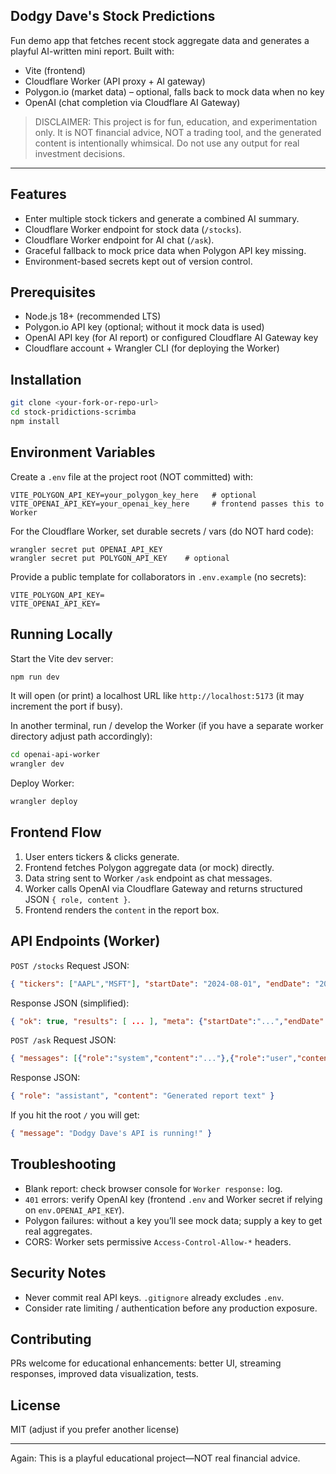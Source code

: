 ## Dodgy Dave's Stock Predictions

Fun demo app that fetches recent stock aggregate data and generates a playful AI-written mini report. Built with:

- Vite (frontend)
- Cloudflare Worker (API proxy + AI gateway)
- Polygon.io (market data) – optional, falls back to mock data when no key
- OpenAI (chat completion via Cloudflare AI Gateway)

> DISCLAIMER: This project is for fun, education, and experimentation only. It is NOT financial advice, NOT a trading tool, and the generated content is intentionally whimsical. Do not use any output for real investment decisions.

---

## Features
- Enter multiple stock tickers and generate a combined AI summary.
- Cloudflare Worker endpoint for stock data (`/stocks`).
- Cloudflare Worker endpoint for AI chat (`/ask`).
- Graceful fallback to mock price data when Polygon API key missing.
- Environment-based secrets kept out of version control.

## Prerequisites
- Node.js 18+ (recommended LTS)
- Polygon.io API key (optional; without it mock data is used)
- OpenAI API key (for AI report) or configured Cloudflare AI Gateway key
- Cloudflare account + Wrangler CLI (for deploying the Worker)

## Installation
```bash
git clone <your-fork-or-repo-url>
cd stock-pridictions-scrimba
npm install
```

## Environment Variables
Create a `.env` file at the project root (NOT committed) with:
```
VITE_POLYGON_API_KEY=your_polygon_key_here   # optional
VITE_OPENAI_API_KEY=your_openai_key_here     # frontend passes this to Worker
```
For the Cloudflare Worker, set durable secrets / vars (do NOT hard code):
```
wrangler secret put OPENAI_API_KEY
wrangler secret put POLYGON_API_KEY    # optional
```

Provide a public template for collaborators in `.env.example` (no secrets):
```
VITE_POLYGON_API_KEY=
VITE_OPENAI_API_KEY=
```

## Running Locally
Start the Vite dev server:
```bash
npm run dev
```
It will open (or print) a localhost URL like `http://localhost:5173` (it may increment the port if busy).

In another terminal, run / develop the Worker (if you have a separate worker directory adjust path accordingly):
```bash
cd openai-api-worker
wrangler dev
```

Deploy Worker:
```bash
wrangler deploy
```

## Frontend Flow
1. User enters tickers & clicks generate.
2. Frontend fetches Polygon aggregate data (or mock) directly.
3. Data string sent to Worker `/ask` endpoint as chat messages.
4. Worker calls OpenAI via Cloudflare Gateway and returns structured JSON `{ role, content }`.
5. Frontend renders the `content` in the report box.

## API Endpoints (Worker)
`POST /stocks`
Request JSON:
```json
{ "tickers": ["AAPL","MSFT"], "startDate": "2024-08-01", "endDate": "2024-08-05" }
```
Response JSON (simplified):
```json
{ "ok": true, "results": [ ... ], "meta": {"startDate":"...","endDate":"..."}, "errors": [] }
```

`POST /ask`
Request JSON:
```json
{ "messages": [{"role":"system","content":"..."},{"role":"user","content":"..."}], "temperature": 0.9, "apiKey": "(optional overrides worker)" }
```
Response JSON:
```json
{ "role": "assistant", "content": "Generated report text" }
```

If you hit the root `/` you will get:
```json
{ "message": "Dodgy Dave's API is running!" }
```

## Troubleshooting
- Blank report: check browser console for `Worker response:` log.
- `401` errors: verify OpenAI key (frontend `.env` and Worker secret if relying on `env.OPENAI_API_KEY`).
- Polygon failures: without a key you’ll see mock data; supply a key to get real aggregates.
- CORS: Worker sets permissive `Access-Control-Allow-*` headers.

## Security Notes
- Never commit real API keys. `.gitignore` already excludes `.env`.
- Consider rate limiting / authentication before any production exposure.

## Contributing
PRs welcome for educational enhancements: better UI, streaming responses, improved data visualization, tests.

## License
MIT (adjust if you prefer another license)

---
Again: This is a playful educational project—NOT real financial advice.
